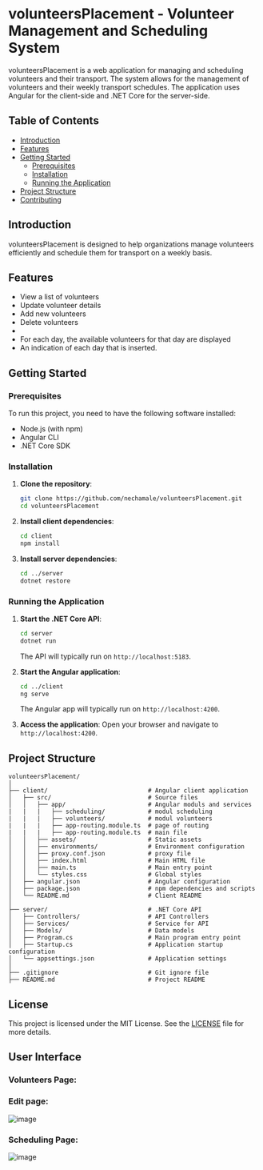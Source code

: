 # volunteersPlacement - Volunteer Management and Scheduling System

volunteersPlacement is a web application for managing and scheduling volunteers and their transport. The system allows for the management of volunteers and their weekly transport schedules. The application uses Angular for the client-side and .NET Core for the server-side.

## Table of Contents

- [Introduction](#introduction)
- [Features](#features)
- [Getting Started](#getting-started)
  - [Prerequisites](#prerequisites)
  - [Installation](#installation)
  - [Running the Application](#running-the-application)
- [Project Structure](#project-structure)
- [Contributing](#contributing)

## Introduction

volunteersPlacement is designed to help organizations manage volunteers efficiently and schedule them for transport on a weekly basis.

## Features
- View a list of volunteers
- Update volunteer details
- Add new volunteers
- Delete volunteers
- 
- For each day, the available volunteers for that day are displayed
- An indication of each day that is inserted.

## Getting Started

### Prerequisites

To run this project, you need to have the following software installed:

- Node.js (with npm)
- Angular CLI
- .NET Core SDK

### Installation

1. **Clone the repository**:
   ```bash
   git clone https://github.com/nechamale/volunteersPlacement.git
   cd volunteersPlacement
   ```

2. **Install client dependencies**:
   ```bash
   cd client
   npm install
   ```

3. **Install server dependencies**:
   ```bash
   cd ../server
   dotnet restore
   ```

### Running the Application

1. **Start the .NET Core API**:
   ```bash
   cd server
   dotnet run
   ```

   The API will typically run on `http://localhost:5183`.

2. **Start the Angular application**:
   ```bash
   cd ../client
   ng serve
   ```

   The Angular app will typically run on `http://localhost:4200`.

3. **Access the application**:
   Open your browser and navigate to `http://localhost:4200`.

## Project Structure

```
volunteersPlacement/
│
├── client/                            # Angular client application
│   ├── src/                           # Source files
│   │   ├── app/                       # Angular moduls and services
|   |   |   ├── scheduling/            # modul scheduling
|   |   |   ├── volunteers/            # modul volunteers          
|   |   |   ├── app-routing.module.ts  # page of routing    
|   |   |   ├── app-routing.module.ts  # main file    
│   │   ├── assets/                    # Static assets
│   │   ├── environments/              # Environment configuration
│   │   ├── proxy.conf.json            # proxy file
│   │   ├── index.html                 # Main HTML file
│   │   ├── main.ts                    # Main entry point
│   │   └── styles.css                 # Global styles
│   ├── angular.json                   # Angular configuration
│   ├── package.json                   # npm dependencies and scripts
│   └── README.md                      # Client README
│        
├── server/                            # .NET Core API
│   ├── Controllers/                   # API Controllers
│   ├── Services/                      # Service for API
│   ├── Models/                        # Data models
│   ├── Program.cs                     # Main program entry point
│   ├── Startup.cs                     # Application startup configuration
│   └── appsettings.json               # Application settings
│
├── .gitignore                         # Git ignore file
├── README.md                          # Project README
```


## License

This project is licensed under the MIT License. See the [LICENSE](LICENSE) file for more details.
## User Interface
### Volunteers Page:

### Edit page:
![image](https://github.com/nechamale/angular-project/assets/150395714/0ffb8afa-e26d-49bd-8c37-445a9e192fd7)

### Scheduling Page:
![image](https://github.com/nechamale/angular-project/assets/150395714/662b602d-f87c-4aca-974b-5cb2f8f4a8d4)


